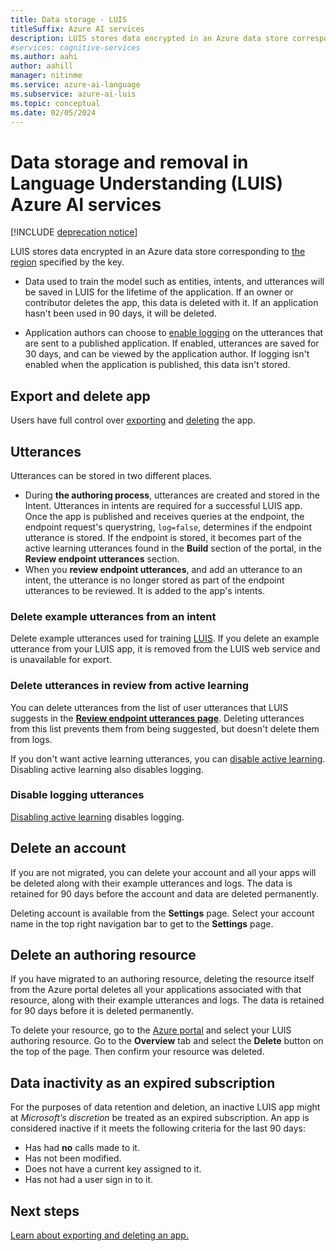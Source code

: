 ```yaml
---
title: Data storage - LUIS
titleSuffix: Azure AI services
description: LUIS stores data encrypted in an Azure data store corresponding to the region specified by the key.
#services: cognitive-services
ms.author: aahi
author: aahill
manager: nitinme
ms.service: azure-ai-language
ms.subservice: azure-ai-luis
ms.topic: conceptual
ms.date: 02/05/2024
---
```


# Data storage and removal in Language Understanding (LUIS) Azure AI services

[!INCLUDE [deprecation notice](./includes/deprecation-notice.md)]


LUIS stores data encrypted in an Azure data store corresponding to [the region](luis-reference-regions.md) specified by the key. 

* Data used to train the model such as entities, intents, and utterances will be saved in LUIS for the lifetime of the application. If an owner or contributor deletes the app, this data is deleted with it. If an application hasn't been used in 90 days, it will be deleted. 

* Application authors can choose to [enable logging](how-to/improve-application.md#log-user-queries-to-enable-active-learning) on the utterances that are sent to a published application. If enabled, utterances are saved for 30 days, and can be viewed by the application author. If logging isn't enabled when the application is published, this data isn't stored.

## Export and delete app
Users have full control over [exporting](how-to/sign-in.md) and [deleting](how-to/sign-in.md) the app. 

## Utterances

Utterances can be stored in two different places. 

* During **the authoring process**, utterances are created and stored in the Intent. Utterances in intents are required for a successful LUIS app. Once the app is published and receives queries at the endpoint, the endpoint request's querystring, `log=false`, determines if the endpoint utterance is stored. If the endpoint is stored, it becomes part of the active learning utterances found in the **Build** section of the portal, in the **Review endpoint utterances** section. 
* When you **review endpoint utterances**, and add an utterance to an intent, the utterance is no longer stored as part of the endpoint utterances to be reviewed. It is added to the app's intents. 

<a name="utterances-in-an-intent"></a>

### Delete example utterances from an intent

Delete example utterances used for training [LUIS](luis-reference-regions.md). If you delete an example utterance from your LUIS app, it is removed from the LUIS web service and is unavailable for export.

<a name="utterances-in-review"></a>

### Delete utterances in review from active learning

You can delete utterances from the list of user utterances that LUIS suggests in the **[Review endpoint utterances page](how-to/improve-application.md)**. Deleting utterances from this list prevents them from being suggested, but doesn't delete them from logs.

If you don't want active learning utterances, you can [disable active learning](how-to/improve-application.md). Disabling active learning also disables logging.

### Disable logging utterances
[Disabling active learning](how-to/improve-application.md) disables logging.


<a name="accounts"></a>

## Delete an account
If you are not migrated, you can delete your account and all your apps will be deleted along with their example utterances and logs. The data is retained for 90 days before the account and data are deleted permanently.

Deleting account is available from the **Settings** page. Select your account name in the top right navigation bar to get to the **Settings** page.

## Delete an authoring resource
If you have migrated to an authoring resource, deleting the resource itself from the Azure portal deletes all your applications associated with that resource, along with their example utterances and logs. The data is retained for 90 days before it is deleted permanently.    

To delete your resource, go to the [Azure portal](https://portal.azure.com/#home) and select your LUIS authoring resource. Go to the **Overview** tab and select the **Delete** button on the top of the page. Then confirm your resource was deleted. 

## Data inactivity as an expired subscription
For the purposes of data retention and deletion, an inactive LUIS app might at _Microsoft’s discretion_ be treated as an expired subscription. An app is considered inactive if it meets the following criteria for the last 90 days: 

* Has had **no** calls made to it.
* Has not been modified.
* Does not have a current key assigned to it.
* Has not had a user sign in to it.

## Next steps

[Learn about exporting and deleting an app.](how-to/sign-in.md)
